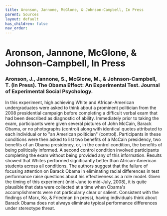 ```yaml
---
title: Aronson, Jannone, McGlone, & Johnson-Campbell, In Press
parent: Sources
layout: default
has_children: false
nav_order: 
---
```


# Aronson, Jannone, McGlone, & Johnson-Campbell, In Press

### Aronson, J., Jannone, S., McGlone, M., & Johnson-Campbell, T. (In Press). The Obama Effect: An Experimental Test. Journal of Experimental Social Psychology.

In this experiment, high achieving White and African-American undergraduates were asked to think about a prominent politician from the 2008 presidential campaign before completing a difficult verbal exam that had been described as diagnostic of ability. Immediately prior to taking the exam, participants were given several pictures of John McCain, Barack Obama, or no photographs (control) along with identical quotes attributed to each individual or to "an American politician" (control). Participants in these conditions were then asked to list two benefits of a McCain presidency, two benefits of an Obama presidency, or, in the control condition, the benefits of being politically informed. A second control condition involved participants completing the exam without being provided any of this information. Results showed that Whites performed significantly better than African-American students across all conditions. The authors suggest that the failure of focusing attention on Barack Obama in eliminating racial differences in test performance raise questions about his effectiveness as a role model. Given the timing of this experiment (mid-June to mid-July, 2008), it is quite plausible that data were collected at a time when Obama's accomplishments were not particularly clear or salient. Consistent with the findings of Marx, Ko, & Friedman (in press), having individuals think about Barack Obama does not always eliminate typical performance differences under stereotype threat.
